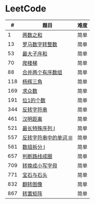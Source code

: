 # LeetCode
#|题目|难度
---|---|---
1|[两数之和](http://www.cnblogs.com/wupeixuan/p/8825617.html)|简单
13|[罗马数字转整数](https://www.cnblogs.com/wupeixuan/p/9592231.html)|简单
53|[最大子序和](http://www.cnblogs.com/wupeixuan/p/8721518.html)|简单
70|[爬楼梯](https://www.cnblogs.com/wupeixuan/p/9612924.html)|简单
88|[合并两个有序数组](https://www.cnblogs.com/wupeixuan/p/9612669.html)|简单
118|[杨辉三角](https://www.cnblogs.com/wupeixuan/p/9543916.html)|简单
169|[求众数](https://www.cnblogs.com/wupeixuan/p/9570770.html)|简单
191|[位1的个数](https://www.cnblogs.com/wupeixuan/p/9593043.html)|简单
344|[反转字符串](https://www.cnblogs.com/wupeixuan/p/9570770.html)|简单
461|[汉明距离](https://www.cnblogs.com/wupeixuan/p/9592947.html)|简单
521|[最长特殊序列 Ⅰ](https://www.cnblogs.com/wupeixuan/p/9579558.html)|简单
557|[反转字符串中的单词 III](https://www.cnblogs.com/wupeixuan/p/9577368.html)|简单
561|[数组拆分 I](https://www.cnblogs.com/wupeixuan/p/9543688.html)|简单
657|[判断路线成圈](https://www.cnblogs.com/wupeixuan/p/9575075.html)|简单
709|[转换成小写字母](https://www.cnblogs.com/wupeixuan/p/9541259.html)|简单
771|[宝石与石头](https://www.cnblogs.com/wupeixuan/p/9541094.html)|简单
832|[翻转图像](https://www.cnblogs.com/wupeixuan/p/9574770.html)|简单
867|[转置矩阵](https://www.cnblogs.com/wupeixuan/p/9543358.html)|简单


